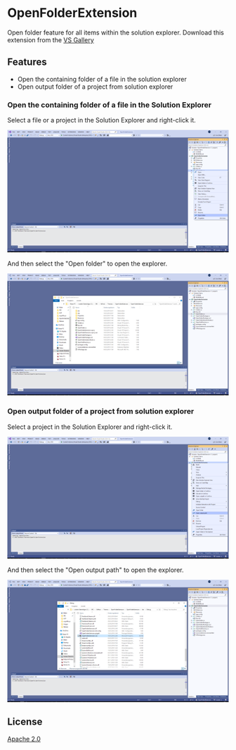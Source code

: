 # OpenFolderExtension

Open folder feature for all items within the solution explorer.
Download this extension from the [VS Gallery](https://visualstudiogallery.msdn.microsoft.com/2fad2b0f-c4eb-4ba1-91a2-11def441b4a1)

## Features

- Open the containing folder of a file in the solution explorer
- Open output folder of a project from solution explorer

### Open the containing folder of a file in the Solution Explorer

Select a file or a project in the Solution Explorer and right-click it.

![Context menu](https://github.com/Therena/OpenFolderExtension/blob/VisualStudio2017/Images/contextmenu.png?raw=true)

And then select the "Open folder" to open the explorer.

![Explorer opened](https://github.com/Therena/OpenFolderExtension/blob/VisualStudio2017/Images/explorerOpened.png?raw=true)

### Open output folder of a project from solution explorer

Select a project in the Solution Explorer and right-click it.

![Context menu output](https://github.com/Therena/OpenFolderExtension/blob/VisualStudio2017/Images/contextmenu_output.png?raw=true)

And then select the "Open output path" to open the explorer.

![Explorer opened output](https://github.com/Therena/OpenFolderExtension/blob/VisualStudio2017/Images/explorerOpened_output.png?raw=true)

## License

[Apache 2.0](https://github.com/Therena/OpenFolderExtension/blob/master/LICENSE)
